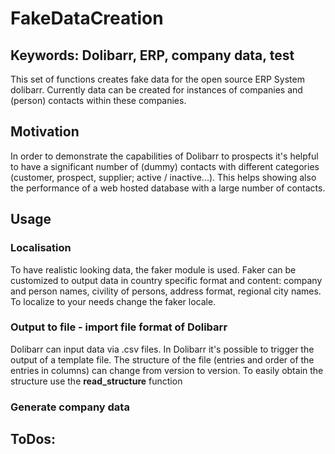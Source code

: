 # FakeDataCreation

## Keywords: Dolibarr, ERP, company data, test

This set of functions creates fake data for the open source ERP System dolibarr. Currently data can be created for instances of companies and (person) contacts within these companies.

## Motivation
In order to demonstrate the capabilities of Dolibarr to prospects it's helpful to have a significant number of (dummy) contacts with different categories
(customer, prospect, supplier; active / inactive...). This helps showing also the performance of a web hosted database with a large number of contacts.

## Usage

### Localisation
To have realistic looking data, the faker module is used. Faker can be customized to output data in country specific format and content: company and person names, civility of persons, address format, regional city names. To localize to your needs change the faker locale.

### Output to file - import file format of Dolibarr
Dolibarr can input data via .csv files. In Dolibarr it's possible to trigger the output of a template file. The structure of the file (entries and order of the entries in columns) can change from version to version. To easily obtain the structure use the **read_structure** function

### Generate company data



## ToDos:

